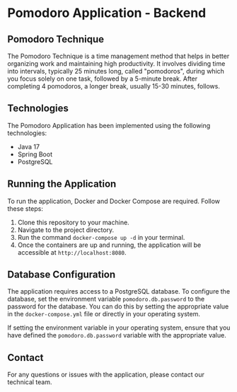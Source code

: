 # Pomodoro Application - Backend

## Pomodoro Technique

The Pomodoro Technique is a time management method that helps in better organizing work and maintaining high productivity. It involves dividing time into intervals, typically 25 minutes long, called "pomodoros", during which you focus solely on one task, followed by a 5-minute break. After completing 4 pomodoros, a longer break, usually 15-30 minutes, follows.

## Technologies

The Pomodoro Application has been implemented using the following technologies:

- Java 17
- Spring Boot
- PostgreSQL

## Running the Application

To run the application, Docker and Docker Compose are required. Follow these steps:

1. Clone this repository to your machine.
2. Navigate to the project directory.
3. Run the command `docker-compose up -d` in your terminal.
4. Once the containers are up and running, the application will be accessible at `http://localhost:8080`.

## Database Configuration

The application requires access to a PostgreSQL database. To configure the database, set the environment variable `pomodoro.db.password` to the password for the database. You can do this by setting the appropriate value in the `docker-compose.yml` file or directly in your operating system.

If setting the environment variable in your operating system, ensure that you have defined the `pomodoro.db.password` variable with the appropriate value.

## Contact

For any questions or issues with the application, please contact our technical team.